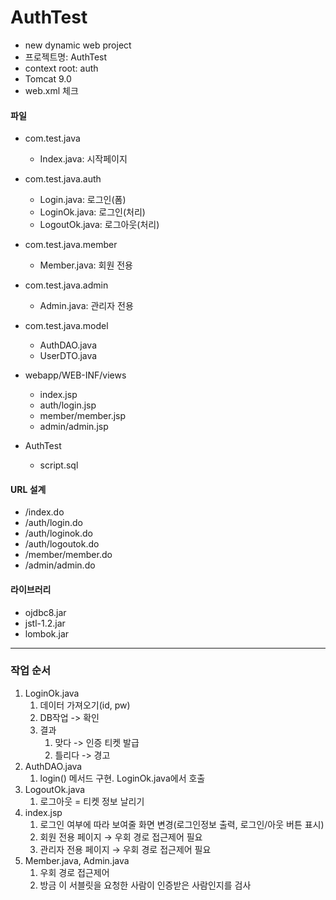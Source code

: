 # AuthTest

- new dynamic web project
- 프로젝트명: AuthTest
- context root: auth
- Tomcat 9.0
- web.xml 체크

#### 파일

- com.test.java
  - Index.java: 시작페이지
- com.test.java.auth
  - Login.java: 로그인(폼)
  - LoginOk.java: 로그인(처리)
  - LogoutOk.java: 로그아웃(처리)
- com.test.java.member
  - Member.java: 회원 전용
- com.test.java.admin
  - Admin.java: 관리자 전용
- com.test.java.model
  - AuthDAO.java
  - UserDTO.java
  
- webapp/WEB-INF/views
  - index.jsp
  - auth/login.jsp
  - member/member.jsp
  - admin/admin.jsp
- AuthTest
  - script.sql

#### URL 설계

- /index.do
- /auth/login.do
- /auth/loginok.do
- /auth/logoutok.do
- /member/member.do
- /admin/admin.do

#### 라이브러리
- ojdbc8.jar
- jstl-1.2.jar
- lombok.jar

---

### 작업 순서

1. LoginOk.java
   1. 데이터 가져오기(id, pw)
   2. DB작업 -> 확인
   3. 결과
      1. 맞다 -> 인증 티켓 발급
      2. 틀리다 -> 경고
2. AuthDAO.java
   1. login() 메서드 구현. LoginOk.java에서 호출
3. LogoutOk.java
   1. 로그아웃 = 티켓 정보 날리기
4. index.jsp
   1. 로그인 여부에 따라 보여줄 화면 변경(로그인정보 출력, 로그인/아웃 버튼 표시)
   2. 회원 전용 페이지 → 우회 경로 접근제어 필요
   3. 관리자 전용 페이지 → 우회 경로 접근제어 필요
5. Member.java, Admin.java
   1. 우회 경로 접근제어
   2. 방금 이 서블릿을 요청한 사람이 인증받은 사람인지를 검사